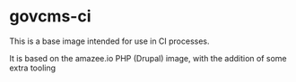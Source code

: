 # govcms-ci

This is a base image intended for use in CI processes.

It is based on the amazee.io PHP (Drupal) image, with the addition of some extra tooling